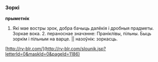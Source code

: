 ### Зоркі
**прыметнік**

1. Які мае востры зрок, добра бачыць далёкія і дробныя прадметы. Зоркае вока. 2. пераноснае значэнне: Праніклівы, пільны. Быць зоркім і пільным на варце. || назоўнік: зоркасць.

<a rel="author">[http://rv-blr.com/](http://rv-blr.com/slounik.jsp?letterId=0&maskId=0&pageId=1186)</a>
